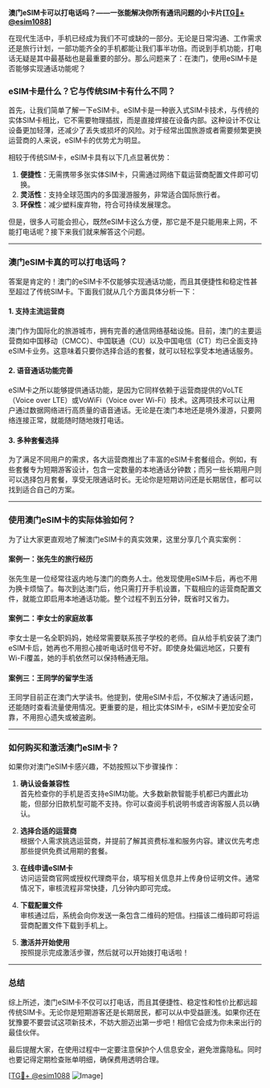**澳门eSIM卡可以打电话吗？——一张能解决你所有通讯问题的小卡片[[TG💪+ @esim1088](https://t.me/s/esim1088)]**

在现代生活中，手机已经成为我们不可或缺的一部分。无论是日常沟通、工作需求还是旅行计划，一部功能齐全的手机都能让我们事半功倍。而说到手机功能，打电话无疑是其中最基础也是最重要的部分。那么问题来了：在澳门，使用eSIM卡是否能够实现通话功能呢？

### eSIM卡是什么？它与传统SIM卡有什么不同？

首先，让我们简单了解一下eSIM卡。eSIM卡是一种嵌入式SIM卡技术，与传统的实体SIM卡相比，它不需要物理插拔，而是直接焊接在设备内部。这种设计不仅让设备更加轻薄，还减少了丢失或损坏的风险。对于经常出国旅游或者需要频繁更换运营商的人来说，eSIM卡的优势尤为明显。

相较于传统SIM卡，eSIM卡具有以下几点显著优势：
1. **便捷性**：无需携带多张实体SIM卡，只需通过网络下载运营商配置文件即可切换。
2. **灵活性**：支持全球范围内的多国漫游服务，非常适合国际旅行者。
3. **环保性**：减少塑料废弃物，符合可持续发展理念。

但是，很多人可能会担心，既然eSIM卡这么方便，那它是不是只能用来上网，不能打电话呢？接下来我们就来解答这个问题。

---

### 澳门eSIM卡真的可以打电话吗？

答案是肯定的！澳门的eSIM卡不仅能够实现通话功能，而且其便捷性和稳定性甚至超过了传统SIM卡。下面我们就从几个方面具体分析一下：

#### 1. **支持主流运营商**
澳门作为国际化的旅游城市，拥有完善的通信网络基础设施。目前，澳门的主要运营商如中国移动（CMCC）、中国联通（CU）以及中国电信（CT）均已全面支持eSIM卡业务。这意味着只要你选择合适的套餐，就可以轻松享受本地通话服务。

#### 2. **语音通话功能完善**
eSIM卡之所以能够提供通话功能，是因为它同样依赖于运营商提供的VoLTE（Voice over LTE）或VoWiFi（Voice over Wi-Fi）技术。这两项技术可以让用户通过数据网络进行高质量的语音通话。无论是在澳门本地还是境外漫游，只要网络连接正常，就能随时随地拨打电话。

#### 3. **多种套餐选择**
为了满足不同用户的需求，各大运营商推出了丰富的eSIM卡套餐组合。例如，有些套餐专为短期游客设计，包含一定数量的本地通话分钟数；而另一些长期用户则可以选择包月套餐，享受无限通话时长。无论你是短期访问还是长期居住，都可以找到适合自己的方案。

---

### 使用澳门eSIM卡的实际体验如何？

为了让大家更直观地了解澳门eSIM卡的真实效果，这里分享几个真实案例：

#### 案例一：张先生的旅行经历
张先生是一位经常往返内地与澳门的商务人士。他发现使用eSIM卡后，再也不用为换卡烦恼了。每次到达澳门后，他只需打开手机设置，下载相应的运营商配置文件，就能立即启用本地通话功能。整个过程不到五分钟，既省时又省力。

#### 案例二：李女士的家庭故事
李女士是一名全职妈妈，她经常需要联系孩子学校的老师。自从给手机安装了澳门eSIM卡后，她再也不用担心接听电话时信号不好。即使身处偏远地区，只要有Wi-Fi覆盖，她的手机依然可以保持畅通无阻。

#### 案例三：王同学的留学生活
王同学目前正在澳门大学读书。他提到，使用eSIM卡后，不仅解决了通话问题，还能随时查看流量使用情况。更重要的是，相比实体SIM卡，eSIM卡更加安全可靠，不用担心遗失或被盗刷。

---

### 如何购买和激活澳门eSIM卡？

如果你对澳门eSIM卡感兴趣，不妨按照以下步骤操作：

1. **确认设备兼容性**  
   首先检查你的手机是否支持eSIM功能。大多数新款智能手机都已内置此功能，但部分旧款机型可能不支持。你可以查阅手机说明书或咨询客服人员以确认。

2. **选择合适的运营商**  
   根据个人需求挑选运营商，并提前了解其资费标准和服务内容。建议优先考虑那些提供免费试用期的套餐。

3. **在线申请eSIM卡**  
   访问运营商官网或授权代理商平台，填写相关信息并上传身份证明文件。通常情况下，审核流程非常快捷，几分钟内即可完成。

4. **下载配置文件**  
   审核通过后，系统会向你发送一条包含二维码的短信。扫描该二维码即可将运营商配置文件下载到手机上。

5. **激活并开始使用**  
   按照提示完成激活步骤，然后就可以开始拨打电话啦！

---

### 总结

综上所述，澳门eSIM卡不仅可以打电话，而且其便捷性、稳定性和性价比都远超传统SIM卡。无论你是短期游客还是长期居民，都可以从中受益匪浅。如果你还在犹豫要不要尝试这项新技术，不妨大胆迈出第一步吧！相信它会成为你未来出行的最佳伙伴。

最后提醒大家，在使用过程中一定要注意保护个人信息安全，避免泄露隐私。同时也要记得定期检查账单明细，确保费用透明合理。

[[TG💪+ @esim1088](https://t.me/s/esim1088) ![Image](https://i.postimg.cc/4NQfJmqS/Snipaste-2025-05-13-00-14-12.png)]